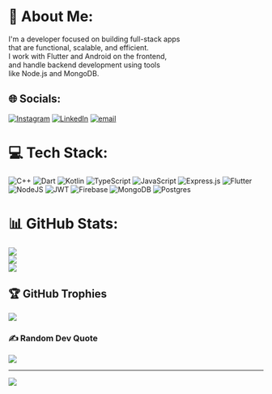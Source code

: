 # 💫 About Me:
I'm a developer focused on building full-stack apps <br>that are functional, scalable, and efficient.<br> I work with Flutter and Android on the frontend, <br>and handle backend development using tools<br> like Node.js and MongoDB.


## 🌐 Socials:
[![Instagram](https://img.shields.io/badge/Instagram-%23E4405F.svg?logo=Instagram&logoColor=white)](https://instagram.com/atithi_jaiman) [![LinkedIn](https://img.shields.io/badge/LinkedIn-%230077B5.svg?logo=linkedin&logoColor=white)](https://linkedin.com/in/atithi-jaiman-73662a289) [![email](https://img.shields.io/badge/Email-D14836?logo=gmail&logoColor=white)](mailto:atithijaiman29@gmail.com) 

# 💻 Tech Stack:
![C++](https://img.shields.io/badge/c++-%2300599C.svg?style=plastic&logo=c%2B%2B&logoColor=white) ![Dart](https://img.shields.io/badge/dart-%230175C2.svg?style=plastic&logo=dart&logoColor=white) ![Kotlin](https://img.shields.io/badge/kotlin-%237F52FF.svg?style=plastic&logo=kotlin&logoColor=white) ![TypeScript](https://img.shields.io/badge/typescript-%23007ACC.svg?style=plastic&logo=typescript&logoColor=white) ![JavaScript](https://img.shields.io/badge/javascript-%23323330.svg?style=plastic&logo=javascript&logoColor=%23F7DF1E) ![Express.js](https://img.shields.io/badge/express.js-%23404d59.svg?style=plastic&logo=express&logoColor=%2361DAFB) ![Flutter](https://img.shields.io/badge/Flutter-%2302569B.svg?style=plastic&logo=Flutter&logoColor=white) ![NodeJS](https://img.shields.io/badge/node.js-6DA55F?style=plastic&logo=node.js&logoColor=white) ![JWT](https://img.shields.io/badge/JWT-black?style=plastic&logo=JSON%20web%20tokens) ![Firebase](https://img.shields.io/badge/firebase-a08021?style=plastic&logo=firebase&logoColor=ffcd34) ![MongoDB](https://img.shields.io/badge/MongoDB-%234ea94b.svg?style=plastic&logo=mongodb&logoColor=white) ![Postgres](https://img.shields.io/badge/postgres-%23316192.svg?style=plastic&logo=postgresql&logoColor=white)
# 📊 GitHub Stats:
![](https://github-readme-stats.vercel.app/api?username=Atithi2908&theme=dark&hide_border=false&include_all_commits=false&count_private=false)<br/>
![](https://nirzak-streak-stats.vercel.app/?user=Atithi2908&theme=dark&hide_border=false)<br/>
![](https://github-readme-stats.vercel.app/api/top-langs/?username=Atithi2908&theme=dark&hide_border=false&include_all_commits=false&count_private=false&layout=compact)

## 🏆 GitHub Trophies
![](https://github-profile-trophy.vercel.app/?username=Atithi2908&theme=radical&no-frame=false&no-bg=true&margin-w=4)

### ✍️ Random Dev Quote
![](https://quotes-github-readme.vercel.app/api?type=horizontal&theme=gruvbox)

---
[![](https://visitcount.itsvg.in/api?id=Atithi2908&icon=0&color=0)](https://visitcount.itsvg.in)

<!-- Proudly created with GPRM ( https://gprm.itsvg.in ) -->
